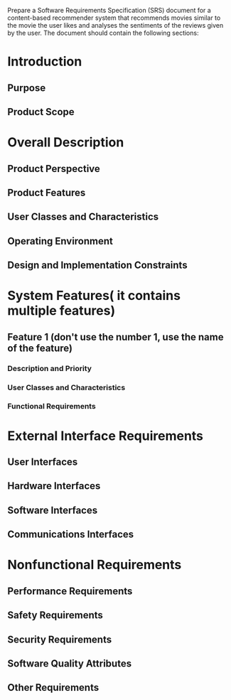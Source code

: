 <!-- ards for a given Aim: P ; . iat repare a SRS document in line with the IEEE recommended stand
Problem.
Pre-Experiment Questions:
l. Define Software. bo
Define Software engineering.
What does requirement gathering and analysis mean?
Bw
Howmini project topic was selected.
nn
What analysis you have done beforefinalizing the topic.
n
Whatis scope of project?
Procedure:
Step 1:
Introduction:
Purpose
Identify the product whose software requirements are specified in this document. Describe the
scope of the productthat is covered by this SRS, particularly if this SRS describes only part of
the system or a single subsystem.Describe the different types of user that the documentis
intended for, such as developers, project managers, marketing staff, users, testers, and
riters. Describe what the rest of this SRS contains and how it is organized. documentation w
g the document, beginning with the overview sections and Suggest a sequence for readin
proceeding through the sections that are mostpertinent to each readertype.
Project Scope
Provide a short description of the software being specified and its purpose, including relevant
benefits, objectives, and goals. Relate the software to corporate goals or businessstrategies. Ifa
separate vision and scope document is available, refer to it rather than duplicating its contents
here. An SRSthai-specifies the nextrelease of an evolving product should contain its own
scope statement as a subset of the long-term strategic productvision.
em
hUpre
Aer
Software Engineering Lab (RCS-452) Manual(CS, IV SEM) Page 18
TUT Oe UE eee Oe OB MC HPAIUIIUITLES Y 5 SPB eS rR ee Denurine CPE CEN alee “top 2; ¢ Mupiler science & Knpineering
( Way Vorall Description
byTodos. Poospective
Doseni SUEDE (He Contes Tain of
OULENT ane Origin of the product being specified in this SRS, Por example, state rola product family, a replacement for certain
Whether (his np NAS prodiel is a follow-on membe
eloontained product, If the SRS defines a component of a larger
ONIgti —
Nisting AVSlOMS, ap anew, §
r system to the functionality of this software and
AVale ‘ah ; lOM, relate (he requirements of the large
simple diagram that shows the major componentsof the Wontintorioos between (he two, A
and external interfaces can be helpful. OVOR Vorall system, We subsystem , iimoreonnections,
¥
Product nN Koatures
‘es the product contains or the significant functions that it performs
\ : Summarize the major fear
Or lots lets the usersean perform, fan Only a high level summary : , . is needed here, Organize the functions to makethem understandable to any reader of the SRS, A picture of the major groups of related requirements and howtheyrelate, such as a top level data flow diagram or a class diagram,is ofteneffective,
User Classes and Characteristics
Identify the various user classes that youanticipate will use this product. User classes may be
differentiated based on frequency of use, subset of product functions used, technical expertise,
security or privilege levels, educational level, or experience. Describe the pertinent
characteristics of each userclass, Certain requirements may pertain only to certain userclasses.
Distinguish the favoreduserclasses from those whoare less importantto satisfy.
Operating Environment
Describe the environmentin whichthe software will operate, including the hardwareplatform,
operating system and versions, and any other software components or applications with which
it must peacefully coexist.
Design and Implementation Constraints
Describe any items or issuesthat will limit the options available to the developers. These might
include: corporate or regulatory policies; hardware limitations (timing requirements, memory
requirements); interfaces to other applications; specific technologies, tools, and databases to be
used; parallel operations; language requirements; communications protocols; security
Page 19 Software Engineering Lab (RCS-452) Manual (CS, IV SEM)
RajJ Kumar Kk @Goel ; lustitute of Vechnolopy, De $s ae .
Cihaviahwd Sion Partment of ¢ MUPULEE Nelonoe & f ilneeriig CONSiderar: MU tions: a as OVanizatic ry US] "i ‘ ; .
_ OPUW TH
,
he
S8
pac
CONVentions
4 .
or PrOBTANIN trig standards (ley example, if the customer's © Fesponsible ; toy Maintaining the delivered sofware) Ste 3:
Q.- “*stem Features
This template {te illustrates j oroanie: ‘ates Organizing the finetional requirements for the product by system feature. . S. the maio Arya :
‘ UOP services Provided by the product, You May prefer to organize this section by usec sss Sse, modede ofof peration, operat; user:
class, Object :
class, functional ;
hierarchy, —
Ofthese Ww ,
or combinations - » Whatever makes the most logical sense for your product,
System Feature ]
Dont ; 76a, j Teally say “System Feature 1.” State the feature hame in just a few words,
1 Description and Priority
Provide a Short description
Priority.
of the feature and indicate whetherit is of High, Medium, or Low You could also include specific priority componentratings, such as benefit, penalty, Cost, andrisk (each rated onarelative scale from a low of 1 toa high of 9). 2 Stimulus/Response Sequences
List the Sequencesofuseractions and system responsesthat stimulate the behavior defined for this feature. These will correspondto the dialog elements associated with use cases. 3 Functional Requirements
Itemize the detailed functional requirements associated with this feature. These are the software capabilities that must be presentin orderfor the userto carry out the services provided bythe feature, or to execute the use case. Include how the product should respondto anticipated error conditions or invalid inputs. Requirements should be concise, complete, unambiguous, verifiable, and necessary,
<Lach requirement should be uniquelyidentified with a sequence numberor a meaningful lag ofsome kind,>
REQ-1: REQ-2:
7 ¢ pyar pe
r Goel Institute of Technology: Ghar Raj Kuma ence & Engineering Department of Computer Sci
External Interface Requirements
gers.
e software product and the ¥
i that are
duct family style
netions (€-8+ hel
UserInterfaces
of eachinterface guides between th
p) that will Describe the logical characteristics
any GUI standards or pro
standard buttons and fu
ror message display stan
e is needed. Details of t
This mayinclude sample screen images,
avout constraints, :
Define the
dards, and so on.
e design to be followed, screen|
screen, keyboard shortcuts, er he user interfac appear on every
software components for which a userinterfac
mented in a separate user interface specification. should be docu
tween the software product
d device types: the
ardware, and
HardwareInterfaces
stics of each interface be
may include the supporte
e software and the h
Describe the logical and physical characteri
and the hardware components of the system. This
nature of the data and control interactions between th
communication protocols to be used.
Software Interfaces
fiware components (name
n this product and other specific so
ms, tools, libraries, and integrated ¢
e system and going out and
nications.
Describe the connections betwee ommercial
including databases, operating syste
data items or messages coming into th
e services needed and the nature of commu
g interface protocols. Identify
and version),
components. Identify the
describe the purpose of each. Describe th
hat describe detailed application programmin
omponents. If the data sharing mechanism must be
multitasking operating
Refer to documentst
data that will be shared across software ¢
implemented in a specific way (for example, use of a global data area in a
system), specify this as an implementation constraint.
Communications Interfaces
Describe the requirements associated with any communications functions required by this product
including e-mail, web browser, network server communications protocols, electronic forms,9 and
so on. Define any pertinent message formatting. Identify any communication standards that will
be used, such as FTP or HTTP. Specify any communication security or encryption issues, data
transferrates, and synchronization mechanisms.
eeee ___o&x@x@O&je&5e“- 25 eg . .
pao Fi mE ok ee Oy Se La RK /(NMO AFA\ At awmwnl (MC IWaAPMKRAYN nN...
Ghaziaper
Institute of Technology:
r Science & engineering
Raj Kumar Goel
Department of Compute
Nonfunctional Requirements
Performance Requirements
ct under various circu ple design
derstand the intent 4
e such re
ndividual fun
nd make guita If there are performance requirements for the produ
quire ale, to help the developers un
al tim
ments as
and explaintheirration
the timing relationships for re ‘
ctional
need to state performance choices. Specify e systems. Mak
specific as possible. You may requirements for |
requirements orfeatures.
at could
ell as
Safety Requirements damage, or harm th
ust be taken, as W
at state safety issues
atisfied.
with possible loss,
quirements that are concerned
rds or actions that m
he product. Define any safegua
d. Refer to any external polic
se. Define any safety certifi
Specify those re
result from the use of tl
actions that must be prevente es or regulations th
cations that must be s
that affect the product’s design or u
Security Requirements
ts regarding security or privac of the product or
r created by the product. De
olicies or regulations containin
fications that must be satisfied.
y issues surrounding use
fine any user identity auth
g security issues that affect the Specify any requiremen entication
protection of the data used 0
ements. Refer to any external p requir
ne any security or privacy certi product. Defi
Software Quality Attributes portant to either the
teristics for the product that will be im
ability, availability, correctness,
robustness,
fy any additional quality charac
+ the developers. Some to consider are: adapt
portability, reliability, reusability,
and verifiable when possible. At
Speci
customers 0
flexibility, interoperability, maintainability,
testability, and usability. Write these to be specific, quantitative,
t, clarify the relative preferences for various attributes, such as ease of use over ease of
the leas
learning.
Other Requirements
Define any other requirements not covered elsewhere in the SRS. This might include databas e . e . . .
: ¢ eC
requirements, internationalization requirements, legal requirements, reuse objectives for th ? or the
project, and so on. Add any new sections that are pertinentto the project -->


 <!-- the following is the prompt for the 1st assignment of the software engineering course. the fist assigment is to make a srs document on movie recommneder system -->


<!-- # Introduction
#1 Purpose
#2 Product Scope
# Overall Description
#1 Product Perspective
#2 Product Features
#3 User Classes and Characteristics
#4 Operating Environment
#5 Design and Implementation Constraints
# System Features( it contains multiple features)
#1 Feature 1 (don't use the number 1, use the name of the feature)
#1.1 Description and Priority
#1.2 User Classes and Characteristics
#1.3 Functional Requirements
# External Interface Requirements
#1 User Interfaces
#2 Hardware Interfaces
#3 Software Interfaces
#4 Communications Interfaces
# Nonfunctional Requirements
#1 Performance Requirements
#2 Safety Requirements
#3 Security Requirements
#4 Software Quality Attributes
#5 Other Requirements
# -->


Prepare a Software Requirements Specification (SRS) document for a content-based recommender system that recommends movies similar to the movie the user likes and analyses the sentiments of the reviews given by the user. The document should contain the following sections:

# Introduction
## Purpose
## Product Scope
# Overall Description
## Product Perspective
## Product Features
## User Classes and Characteristics
## Operating Environment
## Design and Implementation Constraints
# System Features( it contains multiple features)
## Feature 1 (don't use the number 1, use the name of the feature)
### Description and Priority
### User Classes and Characteristics
### Functional Requirements
# External Interface Requirements
## User Interfaces
## Hardware Interfaces
## Software Interfaces
## Communications Interfaces
# Nonfunctional Requirements
## Performance Requirements
## Safety Requirements
## Security Requirements
## Software Quality Attributes
## Other Requirements
